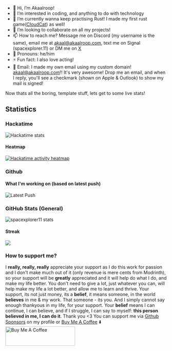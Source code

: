 - 👋 Hi, I’m Akaalroop!  
- 👀 I’m interested in coding, and anything to do with technology  
- 🌱 I’m currently wanna keep practising Rust! I made my first rust game([CloudCat](https://github.com/Spacexplorer11/CloudCat)) as well!  
- 💞️ I’m looking to collaborate on all my projects!  
- 📫 How to reach me? Message me on Discord (my username is the same), email me at [akaal@akaalroop.com](mailto:akaal@akaalroop.com), text me on Signal (spacexplorer.11) or DM me on [X](https://x.com/spacexplorer11_)
- 👨 Pronouns: he/him  
- ⚡ Fun fact: I also love acting!
- 📧 Email: I made my own email using my custom domain! [akaal@akaalroop.com](mailto:akaal@akaalroop.com)!! It's very awesome! Drop me an email, and when I reply, you'll see a checkmark (shown on Apple & Outlook) to show my mail is signed!

Now thats all the boring, template stuff, lets get to some live stats!

## Statistics

### Hackatime 
![Hackatime stats](https://github-readme-stats.hackclub.dev/api/wakatime?username=835&api_domain=hackatime.hackclub.com&&custom_title=Hackatime+Stats&layout=compact&cache_seconds=0&langs_count=8&theme=catppuccin_mocha)  

#### Heatmap
<a href="https://heatmap.shymike.dev?id=U08D22QNUVD&theme=catppuccin_dark&timezone=Europe/London&padding=5&standalone=true" title="Click to view detailed data for each day!">
    <picture>
        <source media="(prefers-color-scheme: dark)" srcset="https://heatmap.shymike.dev?id=U08D22QNUVD&theme=catppuccin_dark&timezone=Europe/London&padding=5">
        <img alt="Hackatime activity heatmap" src="https://heatmap.shymike.dev?id=U08D22QNUVD&theme=catppuccin_dark&timezone=Europe/London&padding=5">
    </picture>
</a>

### Github

#### What I'm working on (based on latest push)

![Latest Push](https://api.akaalroop.com/github/latest-push)

### GitHub Stats (General)

<img align="center" src="https://github-readme-stats.vercel.app/api?username=spacexplorer11&show_icons=true&locale=en&bg_color=24273a&text_color=cad3f5&icon_color=c6a0f6&title_color=8bd5ca" alt="spacexplorer11 stats" />

#### Streak

![](https://nirzak-streak-stats.vercel.app/?user=spacexplorer11&theme=catppuccin-macchiato&hide_border=false)<br/>

### How to support me?
I **really, really, really** appreciate your support as I do this work for passion and I don't make much out of it (only revenue is mere cents from Modrinth), so your support will be **greatly** appreciated and it will help do what I do, and make my life better. You don't need to give a lot, just whatever you can, will help make my life a lot better, and allow me to learn and thrive. Your support, its not just money, its a **belief**, it means someone, in the world **believes** in me & my work. That someone - its you. And I simply cannot say enough thankyous in my life, for your support. Your **belief** means I can continue, I can believe, and if I struggle, I can say to myself: **this person believed in me, I can do it**. Thank you <3 You can support me via [Github Sponsors](https://github.com/sponsors/Spacexplorer11/) on my profile or [Buy Me A Coffee](https://www.buymeacoffee.com/spacexplorer11) ⬇️  
<a href="https://www.buymeacoffee.com/spacexplorer11" target="_blank" style="cursor: pointer;"><img src="https://cdn.buymeacoffee.com/buttons/v2/default-yellow.png" alt="Buy Me A Coffee" style="height: 60px !important;width: 217px !important;" ></a>

<!---
Spacexplorer11/Spacexplorer11 is a ✨ special ✨ repository because its `README.md` (this file) appears on your GitHub profile.
You can click the Preview link to take a look at your changes.
--->

